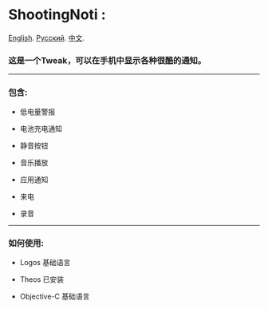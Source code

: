 
# ShootingNoti :
[English](https://github.com/j0hnEase/ShootingNoti/blob/main/README.md). [Русский](). [中文](https://github.com/j0hnEase/ShootingNoti/blob/main/README_CN.md).

###  这是一个Tweak，可以在手机中显示各种很酷的通知。 ### 

***
### 包含: ### 
  
  - 低电量警报
  
  - 电池充电通知
  
  - 静音按钮
  
  - 音乐播放
  
  - 应用通知
  
  - 来电
  
  - 录音
  
***
### 如何使用: ###

  - Logos 基础语言
  
  - Theos 已安装
  
  - Objective-C 基础语言
